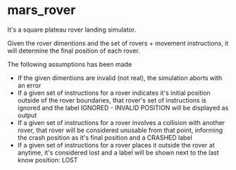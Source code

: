 # mars_rover

It's a square plateau rover landing simulator.

Given the rover dimentions and the set of rovers + movement instructions, it will determine the final position of each rover.

The following assumptions has been made

 - If the given dimentions are invalid (not real), the simulation aborts with an error
 - If a given set of instructions for a rover indicates it's initial position outside of 
 the rover boundaries, that rover's set of instructions is ignored and the label IGNORED - INVALID 
 POSITION will be displayed as output
 - If a given set of instructions for a rover involves a collision with another rover,  that rover 
 will be considered unusable from that point, informing the crash position as 
  it's final position and a CRASHED label
 - If a given set of instructions for a rover places it outside the rover at anytime, it's 
 considered lost and a label will be shown next to the last know position: LOST 
